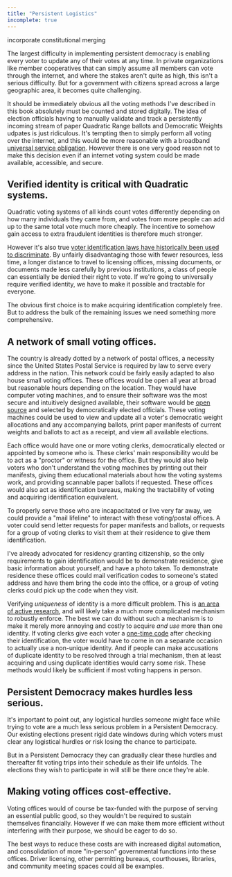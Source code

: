 ```yaml
---
title: "Persistent Logistics"
incomplete: true
---
```


incorporate constitutional merging



The largest difficulty in implementing persistent democracy is enabling every voter to update any of their votes at any time. In private organizations like member cooperatives that can simply assume all members can vote through the internet, and where the stakes aren't quite as high, this isn't a serious difficulty. But for a government with citizens spread across a large geographic area, it becomes quite challenging.

It should be immediately obvious all the voting methods I've described in this book absolutely must be counted and stored digitally. The idea of election officials having to manually validate and track a persistently incoming stream of paper Quadratic Range ballots and Democratic Weights udpates is just ridiculous. It's tempting then to simply perform all voting over the internet, and this would be more reasonable with a broadband [universal service obligation](https://en.wikipedia.org/wiki/Universal_service). However there is one very good reason not to make this decision even if an internet voting system could be made available, accessible, and secure.

## Verified identity is critical with Quadratic systems.

Quadratic voting systems of all kinds count votes differently depending on how many individuals they came from, and votes from more people can add up to the same total vote much more cheaply. The incentive to somehow gain access to extra fraudulent identities is therefore much stronger.

However it's also true [voter identification laws have historically been used to discriminate](https://www.aclu.org/other/oppose-voter-id-legislation-fact-sheet). By unfairly disadvantaging those with fewer resources, less time, a longer distance to travel to licensing offices, missing documents, or documents made less carefully by previous institutions, a class of people can essentially be denied their right to vote. If we're going to universally require verified identity, we have to make it possible and tractable for everyone.

The obvious first choice is to make acquiring identification completely free. But to address the bulk of the remaining issues we need something more comprehensive.

## A network of small voting offices.

The country is already dotted by a network of postal offices, a necessity since the United States Postal Service is required by law to serve every address in the nation. This network could be fairly easily adapted to also house small voting offices. These offices would be open all year at broad but reasonable hours depending on the location. They would have computer voting machines, and to ensure their software was the most secure and intuitively designed available, their software would be [open source](https://en.wikipedia.org/wiki/Open-source_model) and selected by democratically elected officials. These voting machines could be used to view and update all a voter's democratic weight allocations and any accompanying ballots, print paper manifests of current weights and ballots to act as a receipt, and view all available elections.

Each office would have one or more voting clerks, democratically elected or appointed by someone who is. These clerks' main responsibility would be to act as a "proctor" or witness for the office. But they would also help voters who don't understand the voting machines by printing out their manifests, giving them educational materials about how the voting systems work, and providing scannable paper ballots if requested. These offices would also act as identification bureaus, making the tractability of voting and acquiring identification equivalent.

To properly serve those who are incapacitated or live very far away, we could provide a "mail lifeline" to interact with these voting/postal offices. A voter could send letter requests for paper manifests and ballots, or requests for a group of voting clerks to visit them at their residence to give them identification.

I've already advocated for residency granting citizenship, so the only requirements to gain identification would be to demonstrate residence, give basic information about yourself, and have a photo taken. To demonstrate residence these offices could mail verification codes to someone's stated address and have them bring the code into the office, or a group of voting clerks could pick up the code when they visit.

Verifying *uniqueness* of identity is a more difficult problem. This is [an area of active research](https://www.radicalxchange.org/media/papers/verifying-identity-as-a-social-intersection.pdf), and will likely take a much more complicated mechanism to robustly enforce. The best we can do without such a mechanism is to make it merely more annoying and costly to acquire *and use* more than one identity. If voting clerks give each voter a [one-time code](https://en.wikipedia.org/wiki/Cryptographic_nonce) after checking their identification, the voter would have to come in on a separate occasion to actually use a non-unique identity. And if people can make accusations of duplicate identity to be resolved through a trial mechanism, then at least acquiring and using duplicate identities would carry some risk. These methods would likely be sufficient if most voting happens in person.

## Persistent Democracy makes hurdles less serious.

It's important to point out, any logistical hurdles someone might face while trying to vote are a much less serious problem in a Persistent Democracy. Our existing elections present rigid date windows during which voters must clear any logistical hurdles or risk losing the chance to participate.

But in a Persistent Democracy they can gradually clear these hurdles and thereafter fit voting trips into their schedule as their life unfolds. The elections they wish to participate in will still be there once they're able.

## Making voting offices cost-effective.

Voting offices would of course be tax-funded with the purpose of serving an essential public good, so they wouldn't be required to sustain themselves financially. However if we can make them more efficient without interfering with their purpose, we should be eager to do so.

The best ways to reduce these costs are with increased digital automation, and consolidation of more "in-person" governmental functions into these offices. Driver licensing, other permitting bureaus, courthouses, libraries, and community meeting spaces could all be examples.



<!--

universal voluntary constitution, is it possible to do this without being imperial?


The construct of the nation state is harmful and dangerous in many ways. Different nation states define completely different definitions of human rights, and have wildly different governance models. Borders between countries harm the human rights of any who would wish to cross them, and create immense economic and social inefficiencies.

If we're really truly confident our systems of rights and governance are fair and voluntary, we would like a way for anyone in the world to voluntarily bring themselves under our constitution. The difficulty of doing this is that previous nations who have defined systems like this have essentially always used them as a moral shield for imperialist ambitions. The question we have is if it's possible to define a system that actually structurally promises that any area who uses the expansion system to become part of our constitution has done so because there is a legitimate and voluntary desire from the people of that area to do so.

# Description

We've already shared our hope of creating verified and provably optimal philosophical frameworks for understanding consciousness, utility, rights, and voting systems. If we were able to produce such frameworks and really have such an unimpeachably high confidence in their universal correctness, we would greatly desire to see them implemented for all conscious beings.

However, this is very dangerous territory. The desire to spread a particular cultural idea that a group has high confidence in has many times in history been an excuse to pursue imperialism and oppress others.

How can we transcend nationalism while at the same time allowing a pluralistic society? What limits should we place on intervening to prevent human rights abuses in other countries?

We feel that the only way to possibly justify "annexing" a portion of land as part of a unified society is if the inhabitants of that land demonstrate clear democratic will to do so. This is tricky though, since by definition these people are outside our society, we have to have some way of verifying them and their wishes. If we
What rituals can we use for citizens of a neighboring country to say they want to join? How do we know what land
Does it make sense to make the nature of the rituals such that they can't really be done in wartime? Probably not, since disgruntled people could just start conflicts to prevent joining.
Also how do we do it in a way that allows the *people* to demonstrate their democratic will rather than relying on the existing government?
Maybe we just accept that a people who really wants to join but has a government that prevents the rituals simply has to overthrow their government first? That's frustrating, and it makes us prone to prod along that kind of activity.

Perhaps it's this simple:

- We state that any country neighbors ours can join us as a distinct administrative district. When that happens, we have certain types of officials that we send to help the new country establish it's systems of democratic decision making, and convert any old structures for that use. They of course can then change their districts, fluidly merging in whatever natural way with democratic borders.
- We need some kind of ritual for verifying new voters, and we should always even be using it within the existing society. Since such a ritual would almost certainly hinge on some kind of rotational vouching system, and we need some root of trust. The officials we send would perform an initial vouching ritual with some initial group of people. Since the vouching system merely requires people to make a single trip to a voting office and be vouched, it could spread through the new land fairly quickly, and all people could gradually become vouched.
Is it crazy to use biometrics?

Maybe joining would be contingent on the vouching process? Perhaps we simply set up some initial seed office with trusted officials and vouch new people and slowly create more ad hoc such offices as the vouching proceeds, and only once we feel the vouching has got past a certain level of confidence do we consider the area joined?



By allowing *all* immigration into the society merely requiring registration of all entrants, and making residence the only requirement for citizenship, we create a society that will tend to win simply if it performs well. If we truly believe that our systems are fair and will produce greatest prosperity, we should be confident that more people entering our society from others will put pressure on other societies to change themselves to be more fair or to simply join ours.



# Benefits

I'm excited about this idea because


# Potential Objections


# Open Questions

-->
